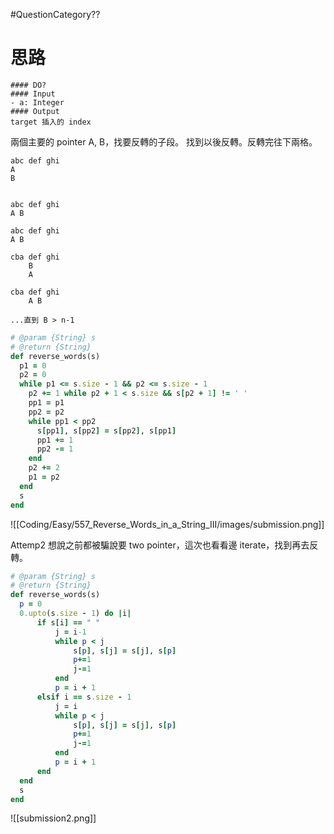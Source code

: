 #QuestionCategory??

# 思路

```ad-note
#### DO?
#### Input
- a: Integer
#### Output
target 插入的 index
```

兩個主要的 pointer A, B，找要反轉的子段。
找到以後反轉。反轉完往下兩格。

```plaintext
abc def ghi
A
B


abc def ghi
A B

abc def ghi
A B

cba def ghi
    B
	A

cba def ghi
    A B

...直到 B > n-1
```

```ruby
# @param {String} s
# @return {String}
def reverse_words(s)
  p1 = 0
  p2 = 0
  while p1 <= s.size - 1 && p2 <= s.size - 1
    p2 += 1 while p2 + 1 < s.size && s[p2 + 1] != ' '
    pp1 = p1
    pp2 = p2
    while pp1 < pp2
      s[pp1], s[pp2] = s[pp2], s[pp1]
      pp1 += 1
      pp2 -= 1
    end
    p2 += 2
    p1 = p2
  end
  s
end
```

![[Coding/Easy/557_Reverse_Words_in_a_String_III/images/submission.png]]

Attemp2
想說之前都被騙說要 two pointer，這次也看看邊 iterate，找到再去反轉。

```ruby
# @param {String} s
# @return {String}
def reverse_words(s)
  p = 0
  0.upto(s.size - 1) do |i|
      if s[i] == " "
          j = i-1
          while p < j
              s[p], s[j] = s[j], s[p]
              p+=1
              j-=1
          end
          p = i + 1
      elsif i == s.size - 1
          j = i
          while p < j
              s[p], s[j] = s[j], s[p]
              p+=1
              j-=1
          end
          p = i + 1
      end
  end
  s
end
```
![[submission2.png]]